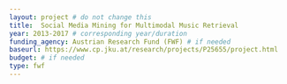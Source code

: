 ```yaml
---
layout: project # do not change this
title: 	Social Media Mining for Multimodal Music Retrieval
year: 2013-2017	# corresponding year/duration
funding_agency: Austrian Research Fund (FWF) # if needed
baseurl: https://www.cp.jku.at/research/projects/P25655/project.html
budget: # if needed
type: fwf
---
```

